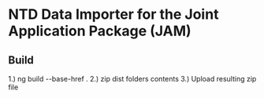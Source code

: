 # NTD Data Importer for the Joint Application Package (JAM)

## Build

1.) ng build --base-href .
2.) zip dist folders contents
3.) Upload resulting zip file
